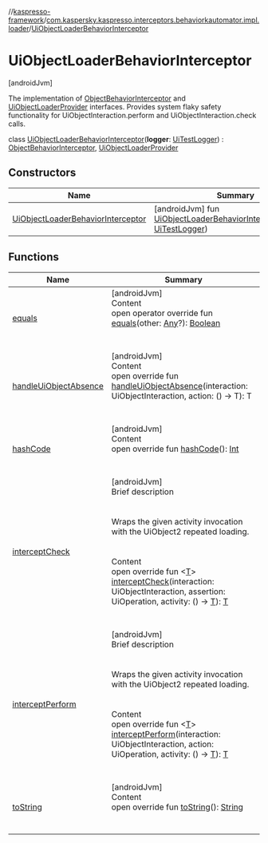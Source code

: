 //[kaspresso-framework](../../index.md)/[com.kaspersky.kaspresso.interceptors.behaviorkautomator.impl.loader](../index.md)/[UiObjectLoaderBehaviorInterceptor](index.md)



# UiObjectLoaderBehaviorInterceptor  
 [androidJvm] 

The implementation of [ObjectBehaviorInterceptor](../../com.kaspersky.kaspresso.interceptors.behaviorkautomator/-object-behavior-interceptor/index.md) and [UiObjectLoaderProvider](../../com.kaspersky.kaspresso.uiobjectloader/-ui-object-loader-provider/index.md) interfaces. Provides system flaky safety functionality for UiObjectInteraction.perform and UiObjectInteraction.check calls.

class [UiObjectLoaderBehaviorInterceptor](index.md)(**logger**: [UiTestLogger](../../com.kaspersky.kaspresso.logger/-ui-test-logger/index.md)) : [ObjectBehaviorInterceptor](../../com.kaspersky.kaspresso.interceptors.behaviorkautomator/-object-behavior-interceptor/index.md), [UiObjectLoaderProvider](../../com.kaspersky.kaspresso.uiobjectloader/-ui-object-loader-provider/index.md)   


## Constructors  
  
|  Name|  Summary| 
|---|---|
| [UiObjectLoaderBehaviorInterceptor](-ui-object-loader-behavior-interceptor.md)|  [androidJvm] fun [UiObjectLoaderBehaviorInterceptor](-ui-object-loader-behavior-interceptor.md)(logger: [UiTestLogger](../../com.kaspersky.kaspresso.logger/-ui-test-logger/index.md))   <br>


## Functions  
  
|  Name|  Summary| 
|---|---|
| [equals](https://kotlinlang.org/api/latest/jvm/stdlib/kotlin/-any/equals.html)| [androidJvm]  <br>Content  <br>open operator override fun [equals](https://kotlinlang.org/api/latest/jvm/stdlib/kotlin/-any/equals.html)(other: [Any](https://kotlinlang.org/api/latest/jvm/stdlib/kotlin/-any/index.html)?): [Boolean](https://kotlinlang.org/api/latest/jvm/stdlib/kotlin/-boolean/index.html)  <br><br><br>
| [handleUiObjectAbsence](../../com.kaspersky.kaspresso.uiobjectloader/-ui-object-loader-provider/handle-ui-object-absence.md)| [androidJvm]  <br>Content  <br>open override fun <T> [handleUiObjectAbsence](../../com.kaspersky.kaspresso.uiobjectloader/-ui-object-loader-provider/handle-ui-object-absence.md)(interaction: UiObjectInteraction, action: () -> T): T  <br><br><br>
| [hashCode](https://kotlinlang.org/api/latest/jvm/stdlib/kotlin/-any/hash-code.html)| [androidJvm]  <br>Content  <br>open override fun [hashCode](https://kotlinlang.org/api/latest/jvm/stdlib/kotlin/-any/hash-code.html)(): [Int](https://kotlinlang.org/api/latest/jvm/stdlib/kotlin/-int/index.html)  <br><br><br>
| [interceptCheck](intercept-check.md)| [androidJvm]  <br>Brief description  <br><br><br>Wraps the given activity invocation with the UiObject2 repeated loading.<br><br>  <br>Content  <br>open override fun <[T](intercept-check.md)> [interceptCheck](intercept-check.md)(interaction: UiObjectInteraction, assertion: UiOperation<UiObject2>, activity: () -> [T](intercept-check.md)): [T](intercept-check.md)  <br><br><br>
| [interceptPerform](intercept-perform.md)| [androidJvm]  <br>Brief description  <br><br><br>Wraps the given activity invocation with the UiObject2 repeated loading.<br><br>  <br>Content  <br>open override fun <[T](intercept-perform.md)> [interceptPerform](intercept-perform.md)(interaction: UiObjectInteraction, action: UiOperation<UiObject2>, activity: () -> [T](intercept-perform.md)): [T](intercept-perform.md)  <br><br><br>
| [toString](https://kotlinlang.org/api/latest/jvm/stdlib/kotlin/-any/to-string.html)| [androidJvm]  <br>Content  <br>open override fun [toString](https://kotlinlang.org/api/latest/jvm/stdlib/kotlin/-any/to-string.html)(): [String](https://kotlinlang.org/api/latest/jvm/stdlib/kotlin/-string/index.html)  <br><br><br>

